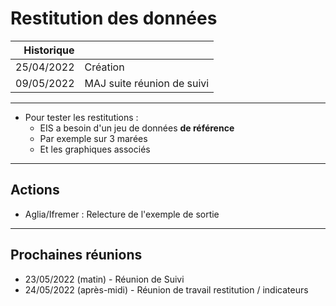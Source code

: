 # Restitution des données

Historique     |                            |
---------:|----------------------------|
25/04/2022| Création                   |
09/05/2022| MAJ suite réunion de suivi |

---

 - Pour tester les restitutions :
   * EIS a besoin d'un jeu de données **de référence**
   * Par exemple sur 3 marées
   * Et les graphiques associés

---
## Actions

- Aglia/Ifremer : Relecture de l'exemple de sortie

---
## Prochaines réunions

- 23/05/2022 (matin) - Réunion de Suivi
- 24/05/2022 (après-midi) - Réunion de travail restitution / indicateurs
